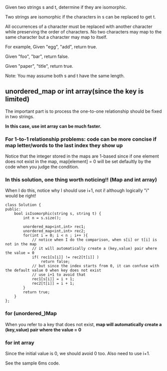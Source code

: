 Given two strings s and t, determine if they are isomorphic.

Two strings are isomorphic if the characters in s can be replaced to get t.

All occurrences of a character must be replaced with another character while preserving the order of characters. No two characters may map to the same character but a character may map to itself.

For example,
Given "egg", "add", return true.

Given "foo", "bar", return false.

Given "paper", "title", return true.

Note:
You may assume both s and t have the same length.

## unordered_map or int array(since the key is limited)

The important part is to process the one-to-one relationship should be fixed in two strings.

**In this case, use int array can be much faster.**


### For 1-to-1 relationship problems: code can be more concise if map letter/words to the last index they show up
Notice that the integer stored in the maps are 1-based since if one element does not exist in the map, map[element] = 0 will be set defaultly by the code when you judge the condition.


### In this solution, one thing worth noticing!! (Map and int array)

When I do this, notice why I should use i+1, not i! although logically "i" would be right!

	class Solution {
	public:
	    bool isIsomorphic(string s, string t) {
	        int n = s.size();
	        
	        unordered_map<int,int> rec1;
	        unordered_map<int,int> rec2;
	        for(int i = 0; i < n ; i++ ){
	        	// notice when I do the comparison, when s[i] or t[i] is not in the map
	        	// it will automatically create a (key,value) pair where the value = 0
	            if( rec1[s[i]] != rec2[t[i]] )
	                return false;
	            // but since the index starts from 0, it can confuse with the default value 0 when key does not exist
	            // use i+1 to avoid that
	            rec1[s[i]] = i + 1;
	            rec2[t[i]] = i + 1;            
	        }
	        return true;
	    }
	};

### for (unordered_)Map

When you refer to a key that does not exist, **map will automatically create a (key,value) pair where the value = 0**

### for int array

Since the initial value is 0, we should avoid 0 too. Also need to use i+1.  

See the sample 6ms code.
